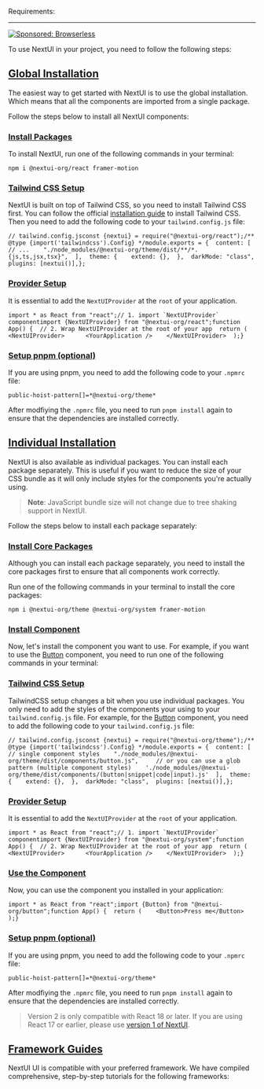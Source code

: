 Requirements:

___

[![Sponsored: Browserless](https://media.ethicalads.io/media/images/2023/02/Browserless_Ad_Feb_2023.png)](https://server.ethicalads.io/proxy/click/5152/d4ca527a-556d-4b4e-8e5a-6de72f3cf195/)

To use NextUI in your project, you need to follow the following steps:

## [Global Installation](https://nextui.org/docs/guide/installation#global-installation)

The easiest way to get started with NextUI is to use the global installation. Which means that all the components are imported from a single package.

Follow the steps below to install all NextUI components:

### [Install Packages](https://nextui.org/docs/guide/installation#install-packages)

To install NextUI, run one of the following commands in your terminal:

```
npm i @nextui-org/react framer-motion
```

### [Tailwind CSS Setup](https://nextui.org/docs/guide/installation#tailwind-css-setup)

NextUI is built on top of Tailwind CSS, so you need to install Tailwind CSS first. You can follow the official [installation guide](https://tailwindcss.com/docs/installation) to install Tailwind CSS. Then you need to add the following code to your `tailwind.config.js` file:

```
// tailwind.config.jsconst {nextui} = require("@nextui-org/react");/** @type {import('tailwindcss').Config} */module.exports = {  content: [    // ...    "./node_modules/@nextui-org/theme/dist/**/*.{js,ts,jsx,tsx}",  ],  theme: {    extend: {},  },  darkMode: "class",  plugins: [nextui()],};
```

### [Provider Setup](https://nextui.org/docs/guide/installation#provider-setup)

It is essential to add the `NextUIProvider` at the `root` of your application.

```
import * as React from "react";// 1. import `NextUIProvider` componentimport {NextUIProvider} from "@nextui-org/react";function App() {  // 2. Wrap NextUIProvider at the root of your app  return (    <NextUIProvider>      <YourApplication />    </NextUIProvider>  );}
```

### [Setup pnpm (optional)](https://nextui.org/docs/guide/installation#setup-pnpm-optional)

If you are using pnpm, you need to add the following code to your `.npmrc` file:

```
public-hoist-pattern[]=*@nextui-org/theme*
```

After modfiying the `.npmrc` file, you need to run `pnpm install` again to ensure that the dependencies are installed correctly.

## [Individual Installation](https://nextui.org/docs/guide/installation#individual-installation)

NextUI is also available as individual packages. You can install each package separately. This is useful if you want to reduce the size of your CSS bundle as it will only include styles for the components you're actually using.

> **Note**: JavaScript bundle size will not change due to tree shaking support in NextUI.

Follow the steps below to install each package separately:

### [Install Core Packages](https://nextui.org/docs/guide/installation#install-core-packages)

Although you can install each package separately, you need to install the core packages first to ensure that all components work correctly.

Run one of the following commands in your terminal to install the core packages:

```
npm i @nextui-org/theme @nextui-org/system framer-motion
```

### [Install Component](https://nextui.org/docs/guide/installation#install-component)

Now, let's install the component you want to use. For example, if you want to use the [Button](https://nextui.org/docs/components/button) component, you need to run one of the following commands in your terminal:

### [Tailwind CSS Setup](https://nextui.org/docs/guide/installation#tailwind-css-setup-1)

TailwindCSS setup changes a bit when you use individual packages. You only need to add the styles of the components your using to your `tailwind.config.js` file. For example, for the [Button](https://nextui.org/docs/components/button) component, you need to add the following code to your `tailwind.config.js` file:

```
// tailwind.config.jsconst {nextui} = require("@nextui-org/theme");/** @type {import('tailwindcss').Config} */module.exports = {  content: [    // single component styles    "./node_modules/@nextui-org/theme/dist/components/button.js",     // or you can use a glob pattern (multiple component styles)    './node_modules/@nextui-org/theme/dist/components/(button|snippet|code|input).js'  ],  theme: {    extend: {},  },  darkMode: "class",  plugins: [nextui()],};
```

### [Provider Setup](https://nextui.org/docs/guide/installation#provider-setup-1)

It is essential to add the `NextUIProvider` at the `root` of your application.

```
import * as React from "react";// 1. import `NextUIProvider` componentimport {NextUIProvider} from "@nextui-org/system";function App() {  // 2. Wrap NextUIProvider at the root of your app  return (    <NextUIProvider>      <YourApplication />    </NextUIProvider>  );}
```

### [Use the Component](https://nextui.org/docs/guide/installation#use-the-component)

Now, you can use the component you installed in your application:

```
import * as React from "react";import {Button} from "@nextui-org/button";function App() {  return (    <Button>Press me</Button>  );}
```

### [Setup pnpm (optional)](https://nextui.org/docs/guide/installation#setup-pnpm-optional-1)

If you are using pnpm, you need to add the following code to your `.npmrc` file:

```
public-hoist-pattern[]=*@nextui-org/theme*
```

After modfiying the `.npmrc` file, you need to run `pnpm install` again to ensure that the dependencies are installed correctly.

> Version 2 is only compatible with React 18 or later. If you are using React 17 or earlier, please use [version 1 of NextUI](https://v1.nextui.org/docs/getting-started).

## [Framework Guides](https://nextui.org/docs/guide/installation#framework-guides)

NextUI UI is compatible with your preferred framework. We have compiled comprehensive, step-by-step tutorials for the following frameworks: